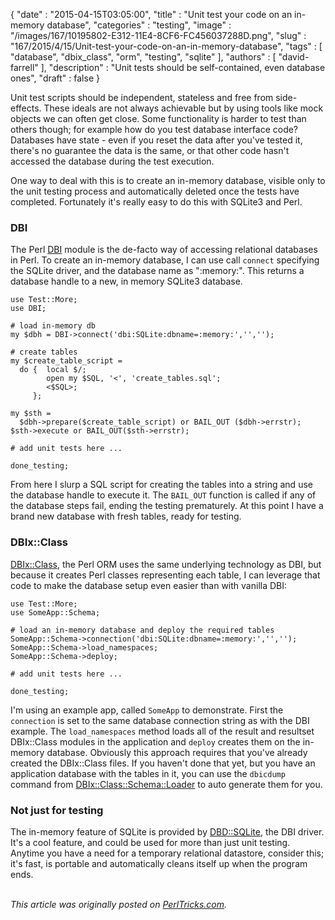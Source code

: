 {
   "date" : "2015-04-15T03:05:00",
   "title" : "Unit test your code on an in-memory database",
   "categories" : "testing",
   "image" : "/images/167/10195802-E312-11E4-8CF6-FC456037288D.png",
   "slug" : "167/2015/4/15/Unit-test-your-code-on-an-in-memory-database",
   "tags" : [
      "database",
      "dbix_class",
      "orm",
      "testing",
      "sqlite"
   ],
   "authors" : [
      "david-farrell"
   ],
   "description" : "Unit tests should be self-contained, even database ones",
   "draft" : false
}


Unit test scripts should be independent, stateless and free from side-effects. These ideals are not always achievable but by using tools like mock objects we can often get close. Some functionality is harder to test than others though; for example how do you test database interface code? Databases have state - even if you reset the data after you've tested it, there's no guarantee the data is the same, or that other code hasn't accessed the database during the test execution.

One way to deal with this is to create an in-memory database, visible only to the unit testing process and automatically deleted once the tests have completed. Fortunately it's really easy to do this with SQLite3 and Perl.

### DBI

The Perl [DBI](https://metacpan.org/pod/DBI) module is the de-facto way of accessing relational databases in Perl. To create an in-memory database, I can use call `connect` specifying the SQLite driver, and the database name as ":memory:". This returns a database handle to a new, in memory SQLite3 database.

``` prettyprint
use Test::More;
use DBI;

# load in-memory db
my $dbh = DBI->connect('dbi:SQLite:dbname=:memory:','','');

# create tables
my $create_table_script =
  do {  local $/; 
        open my $SQL, '<', 'create_tables.sql';
        <$SQL>;
     };  

my $sth = 
  $dbh->prepare($create_table_script) or BAIL_OUT ($dbh->errstr);
$sth->execute or BAIL_OUT($sth->errstr);

# add unit tests here ...

done_testing;
```

From here I slurp a SQL script for creating the tables into a string and use the database handle to execute it. The `BAIL_OUT` function is called if any of the database steps fail, ending the testing prematurely. At this point I have a brand new database with fresh tables, ready for testing.

### DBIx::Class

[DBIx::Class](https://metacpan.org/pod/DBIx::Class), the Perl ORM uses the same underlying technology as DBI, but because it creates Perl classes representing each table, I can leverage that code to make the database setup even easier than with vanilla DBI:

``` prettyprint
use Test::More;
use SomeApp::Schema;

# load an in-memory database and deploy the required tables
SomeApp::Schema->connection('dbi:SQLite:dbname=:memory:','','');
SomeApp::Schema->load_namespaces;
SomeApp::Schema->deploy;

# add unit tests here ...

done_testing;
```

I'm using an example app, called `SomeApp` to demonstrate. First the `connection` is set to the same database connection string as with the DBI example. The `load_namespaces` method loads all of the result and resultset DBIx::Class modules in the application and `deploy` creates them on the in-memory database. Obviously this approach requires that you've already created the DBIx::Class files. If you haven't done that yet, but you have an application database with the tables in it, you can use the `dbicdump` command from [DBIx::Class::Schema::Loader](https://metacpan.org/pod/DBIx::Class::Schema::Loader) to auto generate them for you.

### Not just for testing

The in-memory feature of SQLite is provided by [DBD::SQLite](https://metacpan.org/pod/DBD::SQLite), the DBI driver. It's a cool feature, and could be used for more than just unit testing. Anytime you have a need for a temporary relational datastore, consider this; it's fast, is portable and automatically cleans itself up when the program ends.

\
*This article was originally posted on [PerlTricks.com](http://perltricks.com).*
